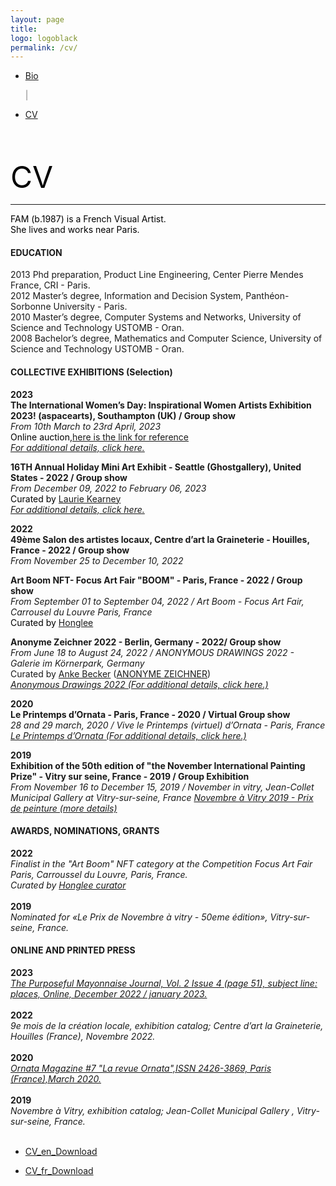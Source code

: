 ```yaml
---
layout: page
title: 
logo: logoblack
permalink: /cv/
---
```




<nav class="navbarshop">

 <ul>
      <li class="nav-item">
        <a href="{{ site.baseurl }}/biography/">Bio</a>
       </li>
     
 <span aria-hidden="true" style="color: grey">|</span>
       <li class="nav-item">
       <a href="{{ site.baseurl }}/cv/">CV</a>
       </li>
  </ul>
</nav>  


<br><br>





<span style="color: Black; text-align: center;"> <font size="8">CV </font> </span>

******

<p style="text-align: left;"> 
<span style="color: black;" >FAM (b.1987) is a French Visual Artist.</span> <br>
<span style="color: black;" >She lives and works near Paris.</span>
</p> 

#### EDUCATION <br>
2013 Phd preparation, Product Line Engineering, Center Pierre Mendes France, CRI - Paris.<br>
2012 Master’s degree, Information and Decision System, Panthéon-Sorbonne University - Paris.<br>
2010 Master’s degree, Computer Systems and Networks, University of Science and Technology USTOMB - Oran.<br>
2008 Bachelor’s degree, Mathematics and Computer Science, University of Science and Technology USTOMB - Oran.<br>

#### COLLECTIVE EXHIBITIONS (Selection) 

**2023**<br>
**The International Women’s Day: Inspirational Women Artists Exhibition 2023! (aspacearts), Southampton (UK) / Group show**
<br>
*From 10th March to 23rd April, 2023* <br>
<span style="color: black;"> 
Online auction,[here is the link for reference](https://app.galabid.com/inspirationalwomen23/items)  </span> <br>
[*For additional details, click here.*](https://aspacearts.org.uk/)

**16TH Annual Holiday Mini Art Exhibit - Seattle (Ghostgallery), United States - 2022 / Group show** 
<br>
*From December 09, 2022 to February 06, 2023* <br>
<span style="color: black;"> 
Curated by [Laurie Kearney](https://ghostgalleryshop.com/)  </span> <br>
[*For additional details, click here.*](https://ghostgalleryshop.com/16th-annual-mini-art-exhibit-a-m)
<br>

**2022**<br>
**49ème Salon des artistes locaux, Centre d’art la Graineterie - Houilles, France - 2022 / Group show** 
<br>
*From November 25 to December 10, 2022* 


**Art Boom NFT- Focus Art Fair "BOOM" - Paris, France - 2022 / Group show** 
<br>
*From September 01 to September 04, 2022 / Art Boom - Focus Art Fair, Carrousel du Louvre Paris, France* <br>
<span style="color: black;"> 
Curated by [Honglee](https://fr.curatorhonglee.com/)  </span> <br>

**Anonyme Zeichner 2022 - Berlin, Germany - 2022/ Group show** 
<br>
*From June 18 to August 24, 2022 / ANONYMOUS DRAWINGS 2022 - Galerie im Körnerpark, Germany* <br>
Curated by [Anke Becker](https://www.anke-becker.de) ([ANONYME ZEICHNER](https://www.anonyme-zeichner.de/))<br>
[*Anonymous Drawings 2022 (For additional details, click here.)*](https://galerie-im-koernerpark.de/en/exhibitions/anonyme-zeichner-2022)
<br>

**2020**<br>
**Le Printemps d’Ornata - Paris, France - 2020 / Virtual Group show** 
<br>
*28 and 29 march, 2020 / Vive le Printemps (virtuel) d’Ornata - Paris, France* <br>
[*Le Printemps d’Ornata (For additional details, click here.)*](https://www.facebook.com/EurydemaOrnata/)
<br>

**2019**<br>
**Exhibition of the 50th edition of "the November International Painting Prize"  - Vitry sur seine, France - 2019 / Group Exhibition** <br>
*From November 16 to December 15, 2019  / November in vitry, Jean-Collet Municipal Gallery at Vitry-sur-seine, France*
[*Novembre à Vitry 2019 - Prix de peinture (more details)*](https://galerie.vitry94.fr/3476-19217/expositions/details/fiche/une-annee-en-peinture-acte-5-novembre-a-vitry-2019-prix-de-peinture.htm)



#### AWARDS, NOMINATIONS, GRANTS
**2022**<br>
*Finalist in the "Art Boom" NFT category at the Competition Focus Art Fair Paris, Carroussel du Louvre, Paris, France. <br>
Curated by [Honglee curator](https://www.curatorhonglee.com/)*<br> <br>
**2019**<br>
*Nominated for «Le Prix de Novembre à vitry - 50eme édition», Vitry-sur-seine, France.*

#### ONLINE AND PRINTED PRESS
**2023**<br>
*[The Purposeful Mayonnaise Journal, Vol. 2 Issue 4 (page 51), subject line: places, Online,  December 2022 / january 2023.](https://www.thepurposefulmayo.com/issue-2-4)* <br><br>
**2022**<br>
*9e mois de la création locale, exhibition catalog; Centre d’art la Graineterie, Houilles (France), Novembre 2022.* <br><br>
**2020**<br>
*[Ornata Magazine #7 "La revue Ornata",ISSN 2426-3869, Paris (France),March 2020.](https://eurydemaornataeditions.bigcartel.com/product/revue-ornata-n-7-precommande)* <br><br>
**2019**<br>
*Novembre à Vitry, exhibition catalog; Jean-Collet Municipal Gallery , Vitry-sur-seine, France.* <br><br>

<nav class="navbarshop">
 <ul>
      <li class="nav-item">
        <a href="https://drive.google.com/file/d/19FrGjWXRivbef0jA3SbcQVdcemMieK-J/view?usp=sharing" target="_blank">CV_en_Download</a>
       </li>
     
 <span aria-hidden="true" style="color: grey"> </span>
       <li class="nav-item">
       <a href="https://drive.google.com/file/d/1JPQ6l1CEgwT96ecS3LYocx4d-fRex93b/view?usp=sharing" target="_blank">CV_fr_Download</a>
       </li>
  </ul>
</nav> 










